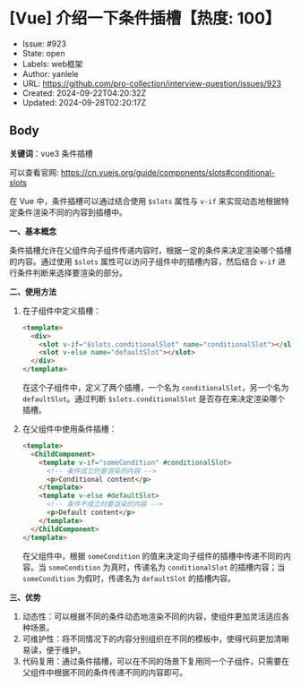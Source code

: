 # [Vue] 介绍一下条件插槽【热度: 100】

- Issue: #923
- State: open
- Labels: web框架
- Author: yanlele
- URL: https://github.com/pro-collection/interview-question/issues/923
- Created: 2024-09-22T04:20:32Z
- Updated: 2024-09-28T02:20:17Z

## Body

**关键词**：vue3 条件插槽

可以查看官网: https://cn.vuejs.org/guide/components/slots#conditional-slots

在 Vue 中，条件插槽可以通过结合使用 `$slots` 属性与 `v-if` 来实现动态地根据特定条件渲染不同的内容到插槽中。

**一、基本概念**

条件插槽允许在父组件向子组件传递内容时，根据一定的条件来决定渲染哪个插槽的内容。通过使用 `$slots` 属性可以访问子组件中的插槽内容，然后结合 `v-if` 进行条件判断来选择要渲染的部分。

**二、使用方法**

1. 在子组件中定义插槽：

   ```html
   <template>
     <div>
       <slot v-if="$slots.conditionalSlot" name="conditionalSlot"></slot>
       <slot v-else name="defaultSlot"></slot>
     </div>
   </template>
   ```

   在这个子组件中，定义了两个插槽，一个名为 `conditionalSlot`，另一个名为 `defaultSlot`。通过判断 `$slots.conditionalSlot` 是否存在来决定渲染哪个插槽。

2. 在父组件中使用条件插槽：
   ```html
   <template>
     <ChildComponent>
       <template v-if="someCondition" #conditionalSlot>
         <!-- 条件成立时要渲染的内容 -->
         <p>Conditional content</p>
       </template>
       <template v-else #defaultSlot>
         <!-- 条件不成立时要渲染的内容 -->
         <p>Default content</p>
       </template>
     </ChildComponent>
   </template>
   ```
   在父组件中，根据 `someCondition` 的值来决定向子组件的插槽中传递不同的内容。当 `someCondition` 为真时，传递名为 `conditionalSlot` 的插槽内容；当 `someCondition` 为假时，传递名为 `defaultSlot` 的插槽内容。

**三、优势**

1. 动态性：可以根据不同的条件动态地渲染不同的内容，使组件更加灵活适应各种场景。
2. 可维护性：将不同情况下的内容分别组织在不同的模板中，使得代码更加清晰易读，便于维护。
3. 代码复用：通过条件插槽，可以在不同的场景下复用同一个子组件，只需要在父组件中根据不同的条件传递不同的内容即可。
